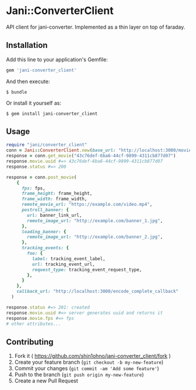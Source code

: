 # Jani::ConverterClient

API client for jani-converter.
Implemented as a thin layer on top of faraday.

## Installation

Add this line to your application's Gemfile:

```ruby
gem 'jani-converter_client'
```

And then execute:

    $ bundle

Or install it yourself as:

    $ gem install jani-converter_client

## Usage

```ruby
require "jani/converter_client"
conn = Jani::ConverterClient.new(base_url: "http://localhost:3000/movies")
response = conn.get_movie("43c76def-6ba6-44cf-9899-4311cb877d07")
response.movie.uuid #=> 43c76def-6ba6-44cf-9899-4311cb877d07
response.status #=> 200

response = conn.post_movie(
    {
      fps: fps,
      frame_height: frame_height,
      frame_width: frame_width,
      remote_movie_url: "https://example.com/video.mp4",
      postroll_banner: {
        url: banner_link_url,
        remote_image_url: "http://example.com/banner_1.jpg",
      },
      loading_banner: {
        remote_image_url: "http://example.com/banner_2.jpg",
      },
      tracking_events: {
        foo: {
          label: tracking_event_label,
          url: tracking_event_url,
          request_type: tracking_event_request_type,
        },
      }
    },
    callback_url: "http://localhost:3000/encode_complete_callback"
  )

response.status #=> 201: created
response.movie.uuid #=> server generates uuid and returns it
response.movie.fps #=> fps
# other attributes...
```

## Contributing

1. Fork it ( https://github.com/shin1ohno/jani-converter_client/fork )
2. Create your feature branch (`git checkout -b my-new-feature`)
3. Commit your changes (`git commit -am 'Add some feature'`)
4. Push to the branch (`git push origin my-new-feature`)
5. Create a new Pull Request
